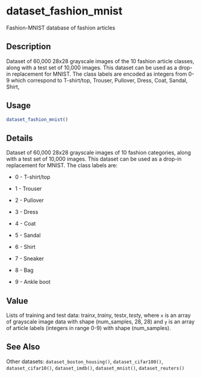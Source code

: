 # dataset_fashion_mnist


Fashion-MNIST database of fashion articles




## Description

Dataset of 60,000 28x28 grayscale images of the 10 fashion article classes,
along with a test set of 10,000 images. This dataset can be used as a drop-in
replacement for MNIST. The class labels are encoded as integers from 0-9 which
correspond to T-shirt/top, Trouser, Pullover, Dress, Coat, Sandal, Shirt,





## Usage
```r
dataset_fashion_mnist()
```




## Details

Dataset of 60,000 28x28 grayscale images of 10 fashion categories,
along with a test set of 10,000 images. This dataset can be used as a drop-in
replacement for MNIST. The class labels are:


*  0 - T-shirt/top

*  1 - Trouser

*  2 - Pullover

*  3 - Dress

*  4 - Coat

*  5 - Sandal

*  6 - Shirt

*  7 - Sneaker

*  8 - Bag

*  9 - Ankle boot






## Value

Lists of training and test data: train$x, train$y, test$x, test$y, where
``x`` is an array of grayscale image data with shape (num_samples, 28, 28) and ``y``
is an array of article labels (integers in range 0-9) with shape (num_samples).






## See Also

Other datasets: 
`dataset_boston_housing()`,
`dataset_cifar100()`,
`dataset_cifar10()`,
`dataset_imdb()`,
`dataset_mnist()`,
`dataset_reuters()`




